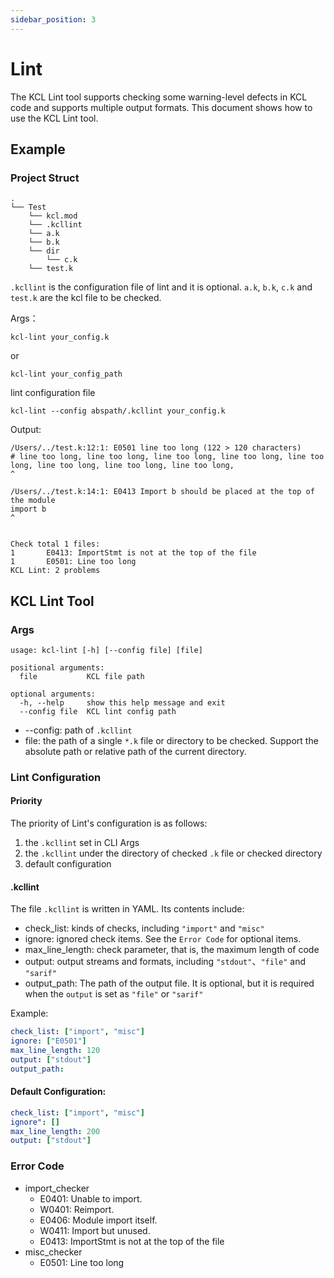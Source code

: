 ```yaml
---
sidebar_position: 3
---
```


# Lint

The KCL Lint tool supports checking some warning-level defects in KCL code and supports multiple output formats. This document shows how to use the KCL Lint tool.

## Example

### Project Struct

```text
.
└── Test
    └── kcl.mod
    └── .kcllint
    └── a.k
    └── b.k
    └── dir
        └── c.k
    └── test.k
```

`.kcllint` is the configuration file of lint and it is optional. `a.k`, `b.k`, `c.k` and `test.k` are the kcl file to be checked.

Args：

```shell
kcl-lint your_config.k
```

or

```shell
kcl-lint your_config_path
```

lint configuration file

```shell
kcl-lint --config abspath/.kcllint your_config.k
```

Output:

```shell
/Users/../test.k:12:1: E0501 line too long (122 > 120 characters)
# line too long, line too long, line too long, line too long, line too long, line too long, line too long, line too long,
^

/Users/../test.k:14:1: E0413 Import b should be placed at the top of the module
import b
^


Check total 1 files:
1       E0413: ImportStmt is not at the top of the file
1       E0501: Line too long
KCL Lint: 2 problems
```

## KCL Lint Tool

### Args

```shell
usage: kcl-lint [-h] [--config file] [file]

positional arguments:
  file           KCL file path

optional arguments:
  -h, --help     show this help message and exit
  --config file  KCL lint config path
```

- --config: path of `.kcllint`
- file: the path of a single `*.k` file or directory to be checked. Support the absolute path or relative path of the current directory.

### Lint Configuration

#### Priority

The priority of Lint's configuration is as follows:

1. the `.kcllint` set in CLI Args
2. the `.kcllint` under the directory of checked `.k` file or checked directory
3. default configuration

#### .kcllint

The file `.kcllint` is written in YAML. Its contents include:

- check_list: kinds of checks, including `"import"` and `"misc"`
- ignore: ignored check items. See the `Error Code` for optional items.
- max_line_length: check parameter, that is, the maximum length of code
- output: output streams and formats, including `"stdout"`、`"file"` and `"sarif"`
- output_path: The path of the output file. It is optional, but it is required when the `output` is set as `"file"` or `"sarif"`

Example:

```yaml
check_list: ["import", "misc"]
ignore: ["E0501"]
max_line_length: 120
output: ["stdout"]
output_path:
```

#### Default Configuration:

```yaml
check_list: ["import", "misc"]
ignore": []
max_line_length: 200
output: ["stdout"]
```

### Error Code

- import_checker
  - E0401: Unable to import.
  - W0401: Reimport.
  - E0406: Module import itself.
  - W0411: Import but unused.
  - E0413: ImportStmt is not at the top of the file
- misc_checker
  - E0501: Line too long
